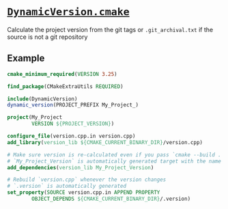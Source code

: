 # [`DynamicVersion.cmake`](DynamicVersion.cmake)

Calculate the project version from the git tags or `.git_archival.txt` if the source is not a git repository

## Example

```cmake
cmake_minimum_required(VERSION 3.25)

find_package(CMakeExtraUtils REQUIRED)

include(DynamicVersion)
dynamic_version(PROJECT_PREFIX My_Project_)

project(My_Project
		VERSION ${PROJECT_VERSION})

configure_file(version.cpp.in version.cpp)
add_library(version_lib ${CMAKE_CURRENT_BINARY_DIR}/version.cpp)

# Make sure version is re-calculated even if you pass `cmake --build . --target version_lib`
# `My_Project_Version` is automatically generated target with the name from `PROJECT_PREFIX`
add_dependencies(version_lib My_Project_Version)

# Rebuild `version.cpp` whenever the version changes
# `.version` is automatically generated
set_property(SOURCE version.cpp.in APPEND PROPERTY
		OBJECT_DEPENDS ${CMAKE_CURRENT_BINARY_DIR}/.version) 
```